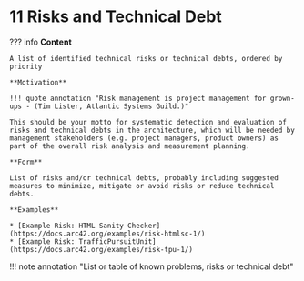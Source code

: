 # 11 Risks and Technical Debt

??? info
    **Content**

    A list of identified technical risks or technical debts, ordered by priority

    **Motivation**

    !!! quote annotation "Risk management is project management for grown-ups - (Tim Lister, Atlantic Systems Guild.)"

    This should be your motto for systematic detection and evaluation of risks and technical debts in the architecture, which will be needed by management stakeholders (e.g. project managers, product owners) as part of the overall risk analysis and measurement planning.

    **Form**

    List of risks and/or technical debts, probably including suggested measures to minimize, mitigate or avoid risks or reduce technical debts.

    **Examples**

    * [Example Risk: HTML Sanity Checker](https://docs.arc42.org/examples/risk-htmlsc-1/)
    * [Example Risk: TrafficPursuitUnit](https://docs.arc42.org/examples/risk-tpu-1/)

!!! note annotation "List or table of known problems, risks or technical debt"